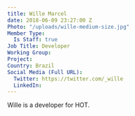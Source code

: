 ```yaml
---
title: Wille Marcel
date: 2018-06-09 23:27:00 Z
Photo: "/uploads/wille-medium-size.jpg"
Member Type:
  Is Staff: true
Job Title: Developer
Working Group: 
Project: 
Country: Brazil
Social Media (Full URL):
  Twitter: https://twitter.com/_wille
  LinkedIn: 
---
```


Wille is a developer for HOT.
